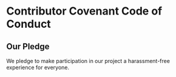 # Contributor Covenant Code of Conduct
## Our Pledge
We pledge to make participation in our project a harassment-free experience for everyone.

